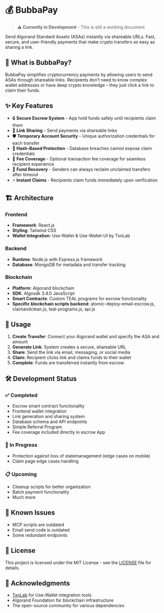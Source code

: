 # 💰 BubbaPay

> **⚠️ Currently in Development** - This is still a working document

Send Algorand Standard Assets (ASAs) instantly via shareable URLs. Fast, secure, and user-friendly payments that make crypto transfers as easy as sharing a link.

## 🌟 What is BubbaPay?

BubbaPay simplifies cryptocurrency payments by allowing users to send ASAs through shareable links. Recipients don't need to know complex wallet addresses or have deep crypto knowledge - they just click a link to claim their funds.

## ✨ Key Features

- 🔒 **Secure Escrow System** - App hold funds safely until recipients claim them
- 📧 **Link Sharing** - Send payments via shareable links
- 🛡️ **Temporary Account Security** - Unique authorization credentials for each transfer
- 🔐 **Hash-Based Protection** - Database breaches cannot expose claim credentials
- 💸 **Fee Coverage** - Optional transaction fee coverage for seamless recipient experience
- 🔄 **Fund Recovery** - Senders can always reclaim unclaimed transfers after timeout
- ⚡ **Instant Claims** - Recipients claim funds immediately upon verification

## 🏗️ Architecture

### Frontend
- **Framework**: React.js
- **Styling**: Tailwind CSS 
- **Wallet Integration**: Use-Wallet & Use-Wallet-UI by TxnLab

### Backend
- **Runtime**: Node.js with Express.js framework
- **Database**: MongoDB for metadata and transfer tracking

### Blockchain
- **Platform**: Algorand blockchain
- **SDK**: Algosdk 3.4.0 JavaScript
- **Smart Contracts**: Custom TEAL programs for escrow functionality
- **Specific blockchain scripts backend**: atomic-deploy-email-escrow.js, claimandclean.js, teal-programs.js, api.js


## 📖 Usage

1. **Create Transfer**: Connect your Algorand wallet and specify the ASA and amount
2. **Generate Link**: System creates a secure, shareable URL
3. **Share**: Send the link via email, messaging, or social media
4. **Claim**: Recipient clicks link and claims funds to their wallet
5. **Complete**: Funds are transferred instantly from escrow

## 🛠️ Development Status

### ✅ Completed
- Escrow smart contract functionality
- Frontend wallet integration
- Link generation and sharing system
- Database schema and API endpoints
- Simple Referral Program
- Fee coverage included directly in escrow App

### 🚧 In Progress
- Protection against loss of statemanagement (edge cases on mobile)
- Claim page edge cases handling

### 📋 Upcoming
- Cleanup scripts for better organization 
- Batch payment functionality
- Much more

## 🐛 Known Issues

- MCP scripts are outdated 
- Email send code is outdated 
- Some redundant endpoints

## 📄 License

This project is licensed under the MIT License - see the [LICENSE](LICENSE) file for details.



## 🙏 Acknowledgments

- [TxnLab](https://txnlab.dev/) for Use-Wallet integration tools
- Algorand Foundation for blockchain infrastructure
- The open-source community for various dependencies


